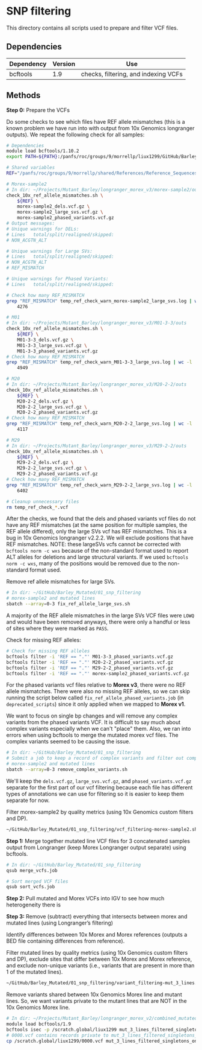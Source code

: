 # SNP filtering

This directory contains all scripts used to prepare and filter VCF files.

## Dependencies

| Dependency | Version | Use |
| ---------- | ------- | --- |
| bcftools | 1.9 | checks, filtering, and indexing VCFs |

## Methods

**Step 0:** Prepare the VCFs

Do some checks to see which files have REF allele mismatches (this is a known problem we have run into with output from 10x Genomics longranger outputs). We repeat the following check for all samples:

```bash
# Dependencies
module load bcftools/1.10.2
export PATH=${PATH}:/panfs/roc/groups/9/morrellp/liux1299/GitHub/Barley_Mutated/01_snp_filtering

# Shared variables
REF="/panfs/roc/groups/9/morrellp/shared/References/Reference_Sequences/Barley/Morex_v3/Barley_MorexV3_pseudomolecules_parts.fasta"

# Morex-sample2
# In dir: ~/Projects/Mutant_Barley/longranger_morex_v3/morex-sample2/outs
check_10x_ref_allele_mismatches.sh \
    ${REF} \
    morex-sample2_dels.vcf.gz \
    morex-sample2_large_svs.vcf.gz \
    morex-sample2_phased_variants.vcf.gz
# Output messages:
# Unique warnings for DELs:
# Lines   total/split/realigned/skipped:
# NON_ACGTN_ALT

# Unique warnings for Large SVs:
# Lines   total/split/realigned/skipped:
# NON_ACGTN_ALT
# REF_MISMATCH

# Unique warnings for Phased Variants:
# Lines   total/split/realigned/skipped:

# Check how many REF_MISMATCH
grep "REF_MISMATCH" temp_ref_check_warn_morex-sample2_large_svs.log | wc -l
    4276

# M01
# In dir: ~/Projects/Mutant_Barley/longranger_morex_v3/M01-3-3/outs
check_10x_ref_allele_mismatches.sh \
    ${REF} \
    M01-3-3_dels.vcf.gz \
    M01-3-3_large_svs.vcf.gz \
    M01-3-3_phased_variants.vcf.gz
# Check how many REF_MISMATCH
grep "REF_MISMATCH" temp_ref_check_warn_M01-3-3_large_svs.log | wc -l
    4949

# M20
# In dir: ~/Projects/Mutant_Barley/longranger_morex_v3/M20-2-2/outs
check_10x_ref_allele_mismatches.sh \
    ${REF} \
    M20-2-2_dels.vcf.gz \
    M20-2-2_large_svs.vcf.gz \
    M20-2-2_phased_variants.vcf.gz
# Check how many REF_MISMATCH
grep "REF_MISMATCH" temp_ref_check_warn_M20-2-2_large_svs.log | wc -l
    4117

# M29
# In dir: ~/Projects/Mutant_Barley/longranger_morex_v3/M29-2-2/outs
check_10x_ref_allele_mismatches.sh \
    ${REF} \
    M29-2-2_dels.vcf.gz \
    M29-2-2_large_svs.vcf.gz \
    M29-2-2_phased_variants.vcf.gz
# Check how many REF_MISMATCH
grep "REF_MISMATCH" temp_ref_check_warn_M29-2-2_large_svs.log | wc -l
    6402

# Cleanup unnecessary files
rm temp_ref_check_*.vcf
```

After the checks, we found that the dels and phased variants vcf files do not have any REF mismatches (at the same position for multiple samples, the REF allele differed), only the large SVs vcf has REF mismatches. This is a bug in 10x Genomics longranger v2.2.2. We will exclude positions that have REF mismatches. NOTE: these largeSVs vcfs cannot be corrected with `bcftools norm -c wxs` because of the non-standard format used to report ALT alleles for deletions and large structural variants. If we used `bcftools norm -c wxs`, many of the positions would be removed due to the non-standard format used.

Remove ref allele mismatches for large SVs.

```bash
# In dir: ~/GitHub/Barley_Mutated/01_snp_filtering
# morex-sample2 and mutated lines
sbatch --array=0-3 fix_ref_allele_large_svs.sh
```

A majority of the REF allele mismatches in the large SVs VCF files were `LOWQ` and would have been removed anyways, there were only a handful or less of sites where they were marked as `PASS`.

Check for missing REF alleles:

```bash
# Check for missing REF alleles
bcftools filter -i 'REF == "."' M01-3-3_phased_variants.vcf.gz
bcftools filter -i 'REF == "."' M20-2-2_phased_variants.vcf.gz
bcftools filter -i 'REF == "."' M29-2-2_phased_variants.vcf.gz
bcftools filter -i 'REF == "."' morex-sample2_phased_variants.vcf.gz
```

For the phased variants vcf files relative to **Morex v3**, there were no REF allele mismatches. There were also no missing REF alleles, so we can skip running the script below called `fix_ref_allele_phased_variants.job` (in `deprecated_scripts`) since it only applied when we mapped to **Morex v1**.

We want to focus on single bp changes and will remove any complex variants from the phased variants VCF. It is difficult to say much about complex variants especially when we can't "place" them. Also, we ran into errors when using bcftools to merge the mutated morex vcf files. The complex variants seemed to be causing the issue.

```bash
# In dir: ~/GitHub/Barley_Mutated/01_snp_filtering
# Submit a job to keep a record of complex variants and filter out complex variants
# morex-sample2 and mutated lines
sbatch --array=0-3 remove_complex_variants.sh
```

We'll keep the `dels.vcf.gz`, `large_svs.vcf.gz`, and `phased_variants.vcf.gz` separate for the first part of our vcf filtering because each file has different types of annotations we can use for filtering so it is easier to keep them separate for now.

Filter morex-sample2 by quality metrics (using 10x Genomics custom filters and DP).

```bash
~/GitHub/Barley_Mutated/01_snp_filtering/vcf_filtering-morex-sample2.sh
```

**Step 1:** Merge together mutated line VCF files for 3 concatenated samples output from Longranger (keep Morex Longranger output separate) using bcftools.

```bash
# In dir: ~/GitHub/Barley_Mutated/01_snp_filtering
qsub merge_vcfs.job

# Sort merged VCF files
qsub sort_vcfs.job
```

**Step 2:** Pull mutated and Morex VCFs into IGV to see how much heterogeneity there is

**Step 3:** Remove (subtract) everything that intersects between morex and mutated lines (using Longranger’s filtering)

Identify differences between 10x Morex and Morex references (outputs a BED file containing differences from reference).

Filter mutated lines by quality metrics (using 10x Genomics custom filters and DP), exclude sites that differ between 10x Morex and Morex reference, and exclude non-unique variants (i.e., variants that are present in more than 1 of the mutated lines).

```bash
~/GitHub/Barley_Mutated/01_snp_filtering/variant_filtering-mut_3_lines.sh
```

Remove variants shared between 10x Genomics Morex line and mutant lines. So, we want variants private to the mutant lines that are NOT in the 10x Genomics Morex line.

```bash
# In dir: ~/Projects/Mutant_Barley/longranger_morex_v2/combined_mutated/Filtered
module load bcftools/1.9
bcftools isec -p /scratch.global/liux1299 mut_3_lines_filtered_singletons_only_annotated_DEL.vcf.gz
# 0000.vcf contains records private to mut_3_lines_filtered_singletons_only_annotated_DEL.vcf.gz
cp /scratch.global/liux1299/0000.vcf mut_3_lines_filtered_singletons_only_annotated_DEL_de_novo_sites.vcf
```
